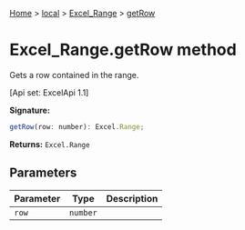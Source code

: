 [Home](./index) &gt; [local](local.md) &gt; [Excel\_Range](local.excel_range.md) &gt; [getRow](local.excel_range.getrow.md)

# Excel\_Range.getRow method

Gets a row contained in the range. 

 \[Api set: ExcelApi 1.1\]

**Signature:**
```javascript
getRow(row: number): Excel.Range;
```
**Returns:** `Excel.Range`

## Parameters

|  Parameter | Type | Description |
|  --- | --- | --- |
|  `row` | `number` |  |

